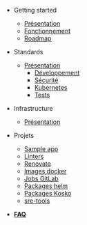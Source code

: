 <!-- docs/_sidebar.md -->

- Getting started

  - [Présentation](README.md)
  - [Fonctionnement](fonctionnement.md)
  - [Roadmap](roadmap.md)

- Standards

  - [Présentation](standards.md)
    - [Développement](developpement.md)
    - [Sécurité](securite.md)
    - [Kubernetes](kubernetes.md)
    - [Tests](tests.md)

* Infrastructure

  - [Présentation](infrastructure.md)

* Projets

  - [Sample app](https://github.com/SocialGouv/sample-next-app)
  - [Linters](https://github.com/SocialGouv/linters)
  - [Renovate](https://github.com/SocialGouv/renovate-config)
  - [Images docker](https://github.com/SocialGouv/docker)
  - [Jobs GitLab](https://github.com/SocialGouv/gitlab-ci-yml)
  - [Packages helm](https://github.com/SocialGouv/helm-charts)
  - [Packages Kosko](https://github.com/SocialGouv/kosko-charts)
  - [sre-tools](https://github.com/SocialGouv/sre-tools)

* [**FAQ**](faq.md)
